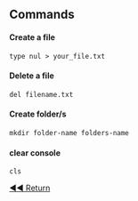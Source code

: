 ## Commands

#### Create a file
```batch
type nul > your_file.txt
```

#### Delete a file
```batch
del filename.txt
```

#### Create folder/s
```batch
mkdir folder-name folders-name
```

#### clear console
```batch
cls
```

[◀◀ Return](readme.md#menu)
